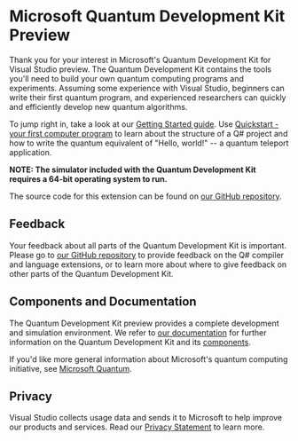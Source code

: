 # Microsoft Quantum Development Kit Preview

Thank you for your interest in Microsoft's Quantum Development Kit for Visual Studio preview. 
The Quantum Development Kit contains the tools you'll need to build your own quantum computing programs and experiments. 
Assuming some experience with Visual Studio, beginners can write their first quantum program, and experienced researchers can quickly and efficiently develop new quantum algorithms.

To jump right in, take a look at our [Getting Started guide](https://docs.microsoft.com/en-us/quantum/install-guide/csharp?view=qsharp-preview). Use [Quickstart - your first computer program](http://docs.microsoft.com/quantum/quantum-WriteAQuantumProgram) to learn about the structure of a Q# project and how to write the quantum equivalent of "Hello, world!" --  a quantum teleport application.

**NOTE: The simulator included with the Quantum Development Kit requires a 64-bit operating system to run.**

The source code for this extension can be found on [our GitHub repository](https://github.com/microsoft/qsharp-compiler). 

## Feedback

Your feedback about all parts of the Quantum Development Kit is important. Please go to [our GitHub repository](https://github.com/microsoft/qsharp-compiler) to provide feedback on the Q# compiler and language extensions, or to learn more about where to give feedback on other parts of the Quantum Development Kit.
 
## Components and Documentation

The Quantum Development Kit preview provides a complete development and simulation environment.
We refer to [our documentation](https://docs.microsoft.com/en-us/quantum/?view=qsharp-preview#quantum-development-kit-documentation) for further information on the Quantum Development Kit and its [components](https://docs.microsoft.com/quantum/#microsoft-quantum-development-kit-components). 

If you'd like more general information about Microsoft's quantum computing initiative, see [Microsoft Quantum](https://www.microsoft.com/quantum/).

## Privacy

Visual Studio collects usage data and sends it to Microsoft to help improve our products and services. Read our [Privacy Statement](https://go.microsoft.com/fwlink/?LinkID=264782) to learn more.
